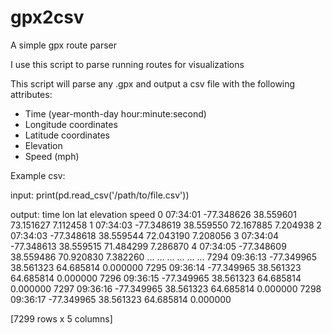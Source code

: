 # gpx2csv
A simple gpx route parser

I use this script to parse running routes for visualizations

This script will parse any .gpx and output a csv file with the following attributes:
  - Time (year-month-day hour:minute:second)
  - Longitude coordinates
  - Latitude coordinates
  - Elevation
  - Speed (mph)
  
Example csv:

input: print(pd.read_csv('/path/to/file.csv'))

output:
          time        lon        lat  elevation     speed
0     07:34:01 -77.348626  38.559601  73.151627  7.112458
1     07:34:03 -77.348619  38.559550  72.167885  7.204938
2     07:34:03 -77.348618  38.559544  72.043190  7.208056
3     07:34:04 -77.348613  38.559515  71.484299  7.286870
4     07:34:05 -77.348609  38.559486  70.920830  7.382260
...        ...        ...        ...        ...       ...
7294  09:36:13 -77.349965  38.561323  64.685814  0.000000
7295  09:36:14 -77.349965  38.561323  64.685814  0.000000
7296  09:36:15 -77.349965  38.561323  64.685814  0.000000
7297  09:36:16 -77.349965  38.561323  64.685814  0.000000
7298  09:36:17 -77.349965  38.561323  64.685814  0.000000

[7299 rows x 5 columns]
